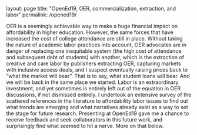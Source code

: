 layout: page
title: "OpenEd19, OER, commercialization, extraction, and labor"
permalink: /opened19/

OER is a seemingly achievable way to make a huge financial impact on affordability in higher education. However, the same forces that have increased the cost of college attendance are still in place. Without taking the nature of academic labor practices into account, OER advocates are in danger of replacing one inequitable system (the high cost of attendance and subsequent debt of students) with another, which is the extraction of creative and care labor by publishers extracting OER, capturing markets with inclusive access deals, and I suspect eventually raising prices back to “what the market will bear”. That is to say, what student loans will  bear. And we will be back in the same place we started. 
Labor is an extraordinary investment, and yet sometimes is entirely left out of the equation in OER discussions, if not dismissed entirely. I undertook an extensive survey of the scattered references in the literature to affordability labor issues to find out what trends are emerging and what narratives already exist as a way to set the stage for future research. Presenting at OpenEd19 gave me a chance to receive feedback and seek collaborators in this future work, and surprisingly find what seemed to hit a nerve. More on that below.
